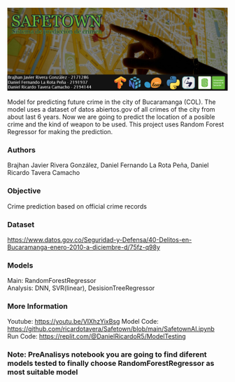 ![alt text for screen readers](/BannerSafeTownBlack.jpg)

Model for predicting future crime in the city of Bucaramanga (COL). The model uses a dataset of datos abiertos.gov of all crimes of the city from about last 6 years. Now we are going to predict the location of a posible crime and the kind of weapon to be used. This project uses Random Forest Regressor for making the prediction. 

### Authors
Brajhan Javier Rivera González, 
Daniel Fernando La Rota Peña, 
Daniel Ricardo Tavera Camacho


### Objective
Crime prediction based on official crime records

### Dataset
https://www.datos.gov.co/Seguridad-y-Defensa/40-Delitos-en-Bucaramanga-enero-2010-a-diciembre-d/75fz-q98y

### Models
Main: RandomForestRegressor <br>
Analysis: DNN, SVR(linear), DesisionTreeRegressor

### More Information
Youtube: https://youtu.be/VIXhzYixBsg
Model Code: https://github.com/ricardotavera/Safetown/blob/main/SafetownAI.ipynb <br>
Run Code: https://replit.com/@DanielRicardoR5/ModelTesting 

### Note: PreAnalisys notebook you are going to find diferent models tested to finally choose RandomForestRegressor as most suitable model <br>









